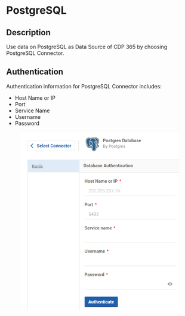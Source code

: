 # PostgreSQL

## Description

Use data on PostgreSQL as Data Source of CDP 365 by choosing PostgreSQL Connector.

## Authentication

Authentication information for PostgreSQL Connector includes:&#x20;

* Host Name or IP
* Port
* Service Name
* Username
* Password

<figure><img src="../../../.gitbook/assets/image (797).png" alt=""><figcaption></figcaption></figure>
